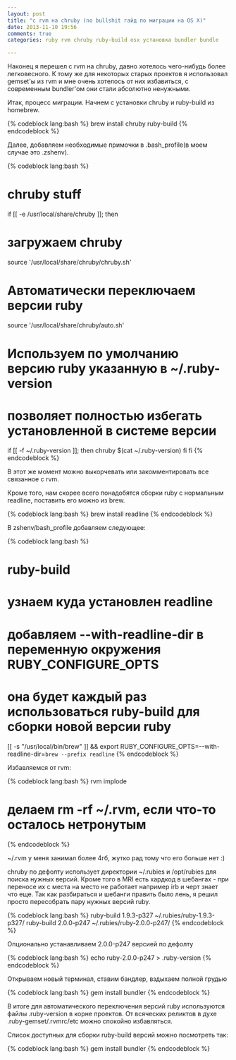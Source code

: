 ```yaml
---
layout: post
title: "c rvm на chruby (no bullshit гайд по миграции на OS X)"
date: 2013-11-10 19:56
comments: true
categories: ruby rvm chruby ruby-build osx установка bundler bundle

---
```


Наконец я перешел с rvm на chruby, давно хотелось чего-нибудь более легковесного. К тому же для некоторых старых проектов я использовал gemset'ы из rvm и мне очень хотелось от них избавиться, с современным bundler'ом они стали абсолютно ненужными.

<!--more-->


Итак, процесс миграции. Начнем с установки chruby и ruby-build из homebrew.

{% codeblock lang:bash %}
brew install chruby ruby-build
{% endcodeblock %}

Далее, добавляем необходимые примочки в .bash_profile(в моем случае это .zshenv).



{% codeblock lang:bash %}    
# chruby stuff
if [[ -e /usr/local/share/chruby ]]; then
  # загружаем chruby
  source '/usr/local/share/chruby/chruby.sh'

  # Автоматически переключаем версии ruby
  source '/usr/local/share/chruby/auto.sh'

  # Используем по умолчанию версию ruby указанную в ~/.ruby-version
  # позволяет полностью избегать установленной в системе версии
  if [[ -f ~/.ruby-version ]]; then
    chruby $(cat ~/.ruby-version)
  fi
fi
{% endcodeblock %}

В этот же момент можно выкорчевать или закомментировать все связанное с rvm.

Кроме того, нам скорее всего понадобятся сборки ruby с нормальным readline, поставить его можно из brew.

{% codeblock lang:bash %}
brew install readline
{% endcodeblock %}

В zshenv/bash_profile добавляем следующее:

{% codeblock lang:bash %}
# ruby-build
# узнаем куда установлен readline
# добавляем --with-readline-dir в переменную окружения RUBY_CONFIGURE_OPTS
# она будет каждый раз использоваться ruby-build для сборки новой версии ruby
[[ -s "/usr/local/bin/brew" ]] && export RUBY_CONFIGURE_OPTS=--with-readline-dir=`brew --prefix readline`
{% endcodeblock %}

Избавляемся от rvm:

{% codeblock lang:bash %}
rvm implode
# делаем rm -rf ~/.rvm, если что-то осталось нетронутым
{% endcodeblock %}

~/.rvm у меня занимал более 4гб, жутко рад тому что его больше нет :)

chruby по дефолту использует директории ~/.rubies и /opt/rubies для поиска нужных версий. Кроме того в MRI есть хардкод в шебангах - при переносе их с места на место не работает например irb и черт знает что еще. Так как разбираться и шебанги править было лень, я решил просто пересобрать пару нужных версий ruby.

{% codeblock lang:bash %}
ruby-build 1.9.3-p327 ~/.rubies/ruby-1.9.3-p327/
ruby-build 2.0.0-p247 ~/.rubies/ruby-2.0.0-p247/
{% endcodeblock %}

Опционально устанавливаем 2.0.0-p247 версией по дефолту

{% codeblock lang:bash %}
echo ruby-2.0.0-p247 > .ruby-version
{% endcodeblock %}

Открываем новый терминал, ставим бандлер, вздыхаем полной грудью

{% codeblock lang:bash %}
gem install bundler
{% endcodeblock %}

В итоге для автоматического переключения версий ruby используются файлы .ruby-version в корне проектов. От всяческих реликтов в духе .ruby-gemset/.rvmrc/etc можно спокойно избавляться.

Список доступных для сборки ruby-build версий можно посмотреть так:

{% codeblock lang:bash %}
gem install bundler
{% endcodeblock %}

